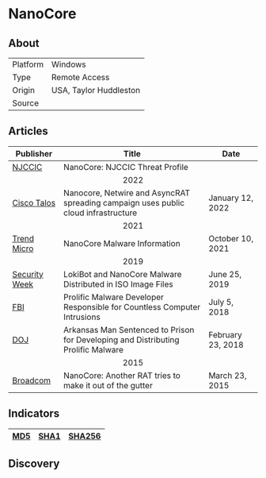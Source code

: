 <h1>NanoCore</h1>

<h2>About</h2>
<table>
  <tr>
    <td>Platform</td>
    <td>Windows</td>
  </tr>
  <tr>
    <td>Type</td>
    <td>Remote Access</td>
  </tr>
  <tr>
    <td>Origin</td>
    <td>USA, Taylor Huddleston</td>
  </tr>
  <tr>
    <td>Source</td>
    <td>
      <a href=""></a>
    </td>
  </tr>
</table>

<h2>Articles</h2>
<table>
  <thead>
    <tr>
      <th>Publisher</th>
      <th>Title</th>
      <th>Date</th>
    </tr>
  </thead>
  <tbody>
    <tr>
      <td>
        <a href="https://www.cyber.nj.gov/threat-landscape/malware/trojans/nanocore">NJCCIC</a>
      </td>
      <td>NanoCore: NJCCIC Threat Profile</td>
      <td></td>
    </tr>
    <tr>
      <td colspan="100" align="center">2022</td>
    </tr>
    <tr>
      <td>
        <a href="https://blog.talosintelligence.com/nanocore-netwire-and-asyncrat-spreading/">Cisco Talos</a>
      </td>
      <td>Nanocore, Netwire and AsyncRAT spreading campaign uses public cloud infrastructure</td>
      <td>January 12, 2022</td>
    </tr>
    <tr>
      <td colspan="100" align="center">2021</td>
    </tr>
    <tr>
      <td>
        <a href="https://success.trendmicro.com/en-US/solution/KA-0009376">Trend Micro</a>
      </td>
      <td>NanoCore Malware Information</td>
      <td>October 10, 2021</td>
    </tr>
    <tr>
      <td colspan="100" align="center">2019</td>
    </tr>
    <tr>
      <td>
        <a href="https://www.securityweek.com/lokibot-and-nanocore-malware-distributed-iso-image-files/">Security Week</a>
      </td>
      <td>LokiBot and NanoCore Malware Distributed in ISO Image Files</td>
      <td>June 25, 2019</td>
    </tr>
    <tr>
      <td>
        <a href="https://www.fbi.gov/news/stories/malware-creator-sentenced-070518">FBI</a>
      </td>
      <td>Prolific Malware Developer Responsible for Countless Computer Intrusions</td>
      <td>July 5, 2018</td>
    </tr>
    <tr>
      <td>
        <a href="https://www.justice.gov/archives/opa/pr/arkansas-man-sentenced-prison-developing-and-distributing-prolific-malware">DOJ</a>
      </td>
      <td>Arkansas Man Sentenced to Prison for Developing and Distributing Prolific Malware</td>
      <td>February 23, 2018</td>
    </tr>
    <tr>
      <td colspan="100" align="center">2015</td>
    </tr>
    <tr>
      <td>
        <a href="https://community.broadcom.com/symantecenterprise/communities/community-home/librarydocuments/viewdocument?DocumentKey=1d61e19b-c65e-40b1-ad43-08c04df8f71a">Broadcom</a>
      </td>
      <td>NanoCore: Another RAT tries to make it out of the gutter</td>
      <td>March 23, 2015</td>
    </tr>
  </tbody>
</table>


<h2>Indicators</h2>
<table>
  <thead>
    <tr>
      <th>
        <a href="https://github.com/PudgyDragon/Threat-Intel/blob/main/All/NanoCore/samples.md5">MD5</a>
      </th>
      <th>
        <a href="https://github.com/PudgyDragon/Threat-Intel/blob/main/All/NanoCore/samples.sha1">SHA1</a>
      </th>
      <th>
        <a href="https://github.com/PudgyDragon/Threat-Intel/blob/main/All/NanoCore/samples.sha256">SHA256</a>
      </th>
    </tr>
  </thead>
</table>


<h2>Discovery</h2>
